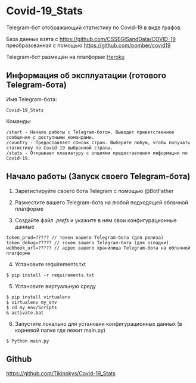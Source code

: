 # Covid-19_Stats

Telegram-бот отображающий статистику по Covid-19 в виде графов.

База данных взята с https://github.com/CSSEGISandData/COVID-19 преобразованная с помощью https://github.com/pomber/covid19

Telegram-бот размещен на платформе [Heroku](https://www.heroku.com/)


Информация об эксплуатации (готового Telegram-бота)
---------
Имя Telegram-бота:
```
Covid-19_Stats
```
Команды:
```
/start - Начало работы с Telegram-ботом. Выводит приветственное сообщение с доступными командами.
/country - Предоставляет список стран. Выберите любую, чтобы получать статистику по Covid-19 выбранной страны.
/stats - Открывает клавиатуру с опциями предоставления информации по Covid-19.
```


Начало работы (Запуск своего Telegram-бота)
---------
1) Зарегистируйте своего бота Telegram с помощью @BotFather

2) Разместите вашего Telegram-бота на любой подходящей облачной платформе

3) Создайте файл *.prefs* и укажите в нем свои конфигурационные данные
```
token_prod=????? // токен вашего Telegram-бота (для релиза)
token_debug=????? // токен вашего Telegram-бота (для отладки)
webhook_url=????? // адрес вашего хранилища Telegram-бота на облачной платформе
```
4) Установите requirements.txt
```
$ pip install -r requirements.txt
```
5) Установите виртуальную среду
```
$ pip install virtualenv
$ virtualenv my_env
$ cd my_env/Scripts
& activate.bat
```
6) Запустите локально для установки конфигурационных данных (в корневой папке где лежит main.py)
```
$ Python main.py
```


Github
---------
https://github.com/Tikinokys/Covid-19_Stats